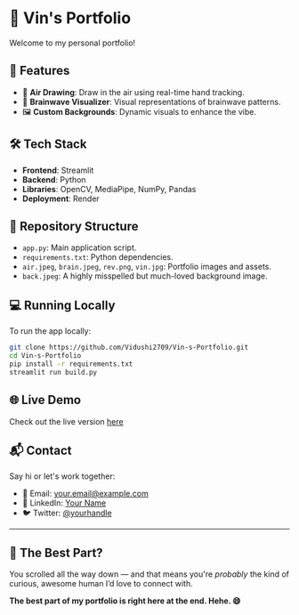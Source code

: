 # 🧐 Vin's Portfolio

Welcome to my personal portfolio!

## 🚀 Features

* 🎨 **Air Drawing**: Draw in the air using real-time hand tracking.
* 🧠 **Brainwave Visualizer**: Visual representations of brainwave patterns.
* 🖼️ **Custom Backgrounds**: Dynamic visuals to enhance the vibe.

## 🛠️ Tech Stack

* **Frontend**: Streamlit
* **Backend**: Python
* **Libraries**: OpenCV, MediaPipe, NumPy, Pandas
* **Deployment**: Render

## 📂 Repository Structure

* `app.py`: Main application script.
* `requirements.txt`: Python dependencies.
* `air.jpeg`, `brain.jpeg`, `rev.png`, `vin.jpg`: Portfolio images and assets.
* `back.jpeg`: A highly misspelled but much-loved background image.

## 💻 Running Locally

To run the app locally:

```bash
git clone https://github.com/Vidushi2709/Vin-s-Portfolio.git
cd Vin-s-Portfolio
pip install -r requirements.txt
streamlit run build.py
```

## 🌐 Live Demo

Check out the live version [here](https://vin-portfolio.onrender.com)

## 📬 Contact

Say hi or let's work together:

* 📧 Email: [your.email@example.com](mailto:your.email@example.com)
* 💼 LinkedIn: [Your Name](https://www.linkedin.com/in/yourprofile)
* 🐦 Twitter: [@yourhandle](https://twitter.com/yourhandle)

---

## 🎯 The Best Part?

You scrolled all the way down — and that means you're *probably* the kind of curious, awesome human I’d love to connect with.

**The best part of my portfolio is right here at the end. Hehe. 😄**
